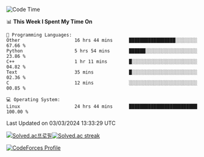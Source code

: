 
<!--START_SECTION:waka-->
![Code Time](http://img.shields.io/badge/Code%20Time-3%2C334%20hrs%2034%20mins-blue)

📊 **This Week I Spent My Time On** 

```text
💬 Programming Languages: 
Other                    16 hrs 44 mins      █████████████████░░░░░░░░   67.66 % 
Python                   5 hrs 54 mins       ██████░░░░░░░░░░░░░░░░░░░   23.86 % 
C++                      1 hr 11 mins        █░░░░░░░░░░░░░░░░░░░░░░░░   04.82 % 
Text                     35 mins             █░░░░░░░░░░░░░░░░░░░░░░░░   02.36 % 
C                        12 mins             ░░░░░░░░░░░░░░░░░░░░░░░░░   00.85 % 

💻 Operating System: 
Linux                    24 hrs 44 mins      █████████████████████████   100.00 % 
```


 Last Updated on 03/03/2024 13:33:29 UTC
<!--END_SECTION:waka-->


[![Solved.ac프로필](http://mazassumnida.wtf/api/generate_badge?boj=hckim96)](https://solved.ac/hckim96)[![Solved.ac streak](http://mazandi.herokuapp.com/api?handle=hckim96&theme=dark)](https://solved.ac/hckim96)


[![CodeForces Profile](https://cf.leed.at?id=hckim96)](https://codeforces.com/profile/hckim96)


